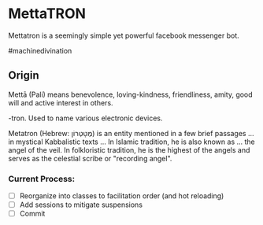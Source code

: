 # MettaTRON

Mettatron is a seemingly simple yet powerful facebook messenger bot.

#machinedivination


## Origin

Mettā (Pali) means benevolence, loving-kindness, friendliness, amity, good will and active interest in others.

-tron. Used to name various electronic devices.

Metatron (Hebrew: מֶטָטְרוֹן) is an entity mentioned in a few brief passages ...  in mystical Kabbalistic texts ... In Islamic tradition, he is also known as ... the angel of the veil. In folkloristic tradition, he is the highest of the angels and serves as the celestial scribe or "recording angel".


### Current Process:
- [ ] Reorganize into classes to facilitation order (and hot reloading) 
- [ ] Add sessions to mitigate suspensions
- [ ] Commit
